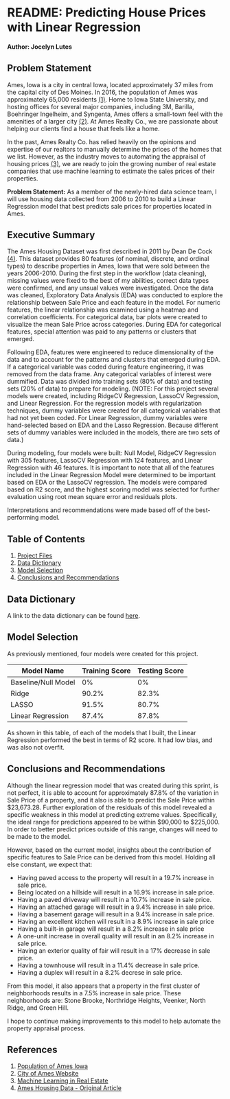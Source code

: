 # README: Predicting House Prices with Linear Regression
#### Author: Jocelyn Lutes

## Problem Statement
Ames, Iowa is a city in central Iowa, located approximately 37 miles from the capital city of Des Moines. In 2016, the population of Ames was approximately 65,000 residents [(1)](https://datausa.io/profile/geo/ames-ia/). Home to Iowa State University, and hosting offices for several major companies, including 3M, Barilla, Boehringer Ingelheim, and Syngenta, Ames offers a small-town feel with the amenities of a larger city [(2)](https://www.cityofames.org/about-ames/about-ames). At Ames Realty Co., we are passionate about helping our clients find a house that feels like a home. 

In the past, Ames Realty Co. has relied heavily on the opinions and expertise of our realtors to manually determine the prices of the homes that we list. However, as the industry moves to automating the appraisal of housing prices [(3)](https://unionstreetmedia.com/the-rise-of-machine-learning-in-real-estate/#:~:text=Personalized%20Marketing%20Automation%20%E2%80%93%20machine%20learning,neighborhood%20and%20property%20is%20best), we are ready to join the growing number of real estate companies that use machine learning to estimate the sales prices of their properties.

**Problem Statement:** As a member of the newly-hired data science team, I will use housing data collected from 2006 to 2010 to build a Linear Regression model that best predicts sale prices for properties located in Ames. 

## Executive Summary
The Ames Housing Dataset was first described in 2011 by Dean De Cock [(4)](http://jse.amstat.org/v19n3/decock.pdf). This dataset provides 80 features (of nominal, discrete, and ordinal types) to describe properties in Ames, Iowa that were sold between the years 2006-2010. During the first step in the workflow (data cleaning), missing values were fixed to the best of my abilities, correct data types were confirmed, and any unsual values were investigated. Once the data was cleaned, Exploratory Data Analysis (EDA) was conducted to explore the relationship between Sale Price and each feature in the model. For numeric features, the linear relationship was examined using a heatmap and correlation coefficients. For categorical data, bar plots were created to visualize the mean Sale Price across categories. During EDA for categorical features, special attention was paid to any patterns or clusters that emerged. 

Following EDA, features were engineered to reduce dimensionality of the data and to account for the patterns and clusters that emerged during EDA. If a categorical variable was coded during feature engineering, it was removed from the data frame. Any categorical variables of interest were dummified. Data was divided into training sets (80% of data) and testing sets (20% of data) to prepare for modeling. (NOTE: For this project several models were created, including RidgeCV Regression, LassoCV Regression, and Linear Regression. For the regression models with regularization techniques, dummy variables were created for all categorical variables that had not yet been coded. For Linear Regression, dummy variables were hand-selected based on EDA and the Lasso Regression. Because different sets of dummy variables were included in the models, there are two sets of data.)

During modeling, four models were built: Null Model, RidgeCV Regression with 305 features, LassoCV Regression with 124 features, and Linear Regression with 46 features. It is important to note that all of the features included in the Linear Regression Model were determined to be important based on EDA or the LassoCV regression. The models were compared based on R2 score, and the highest scoring model was selected for further evaluation using root mean square error and residuals plots. 

Interpretations and recommendations were made based off of the best-performing model. 

## Table of Contents
1. [Project Files](#../datasets)
2. [Data Dictionary](#Data-Dictionary)
2. [Model Selection](#Model-Selection)
3. [Conclusions and Recommendations](#Conclusions-and-Recommendations)

## Data Dictionary
A link to the data dictionary can be found [here](https://www.kaggle.com/c/dsi-us-12-project-2-regression-challenge/data). 

## Model Selection
As previously mentioned, four models were created for this project. 

Model Name | Training Score | Testing Score
-|-|-
Baseline/Null Model|0%|0%
Ridge|90.2%|82.3%
LASSO|91.5%|80.7%
Linear Regression|87.4%|87.8%

As shown in this table, of each of the models that I built, the Linear Regression performed the best in terms of R2 score. It had low bias, and was also not overfit.

## Conclusions and Recommendations
Although the linear regression model that was created during this sprint, is not perfect, it is able to account for approximately 87.8% of the variation in Sale Price of a property, and it also is able to predict the Sale Price within \$23,673.28. Further exploration of the residuals of this model revealed a specific weakness in this model at predicting extreme values. Specifically, the ideal range for predictions appeared to be within $90,000 to \$225,000. In order to better predict prices outside of this range, changes will need to be made to the model.

However, based on the current model, insights about the contribution of specific features to Sale Price can be derived from this model. Holding all else constant, we expect that:
* Having paved access to the property will result in a 19.7% increase in sale price.
* Being located on a hillside will result in a 16.9% increase in sale price.
* Having a paved driveway will result in a 10.7% increase in sale price.
* Having an attached garage will result in a 9.4% increase in sale price. 
* Having a basement garage will result in a 9.4% increase in sale price.
* Having an excellent kitchen will result in a 8.9% increase in sale price
* Having a built-in garage will result in a 8.2% increase in sale price
* A one-unit increase in overall quality will result in an 8.2% increase in sale price.
* Having an exterior quality of fair will result in a 17% decrease in sale price.
* Having a townhouse will result in a 11.4% decrease in sale price. 
* Having a duplex will result in a 8.2% decrese in sale price.

From this model, it also appears that a property in the first cluster of neighborhoods results in a 7.5% increase in sale price. These neighborhoods are: Stone Brooke, Northridge Heights, Veenker, North Ridge, and Green Hill. 

I hope to continue making improvements to this model to help automate the property appraisal process.

## References
1. [Population of Ames Iowa](https://datausa.io/profile/geo/ames-ia/)
2. [City of Ames Website](https://www.cityofames.org/about-ames/about-ames)
3. [Machine Learning in Real Estate](https://unionstreetmedia.com/the-rise-of-machine-learning-in-real-estate/#:~:text=Personalized%20Marketing%20Automation%20%E2%80%93%20machine%20learning,neighborhood%20and%20property%20is%20best)
4. [Ames Housing Data - Original Article](#http://jse.amstat.org/v19n3/decock.pdf)
